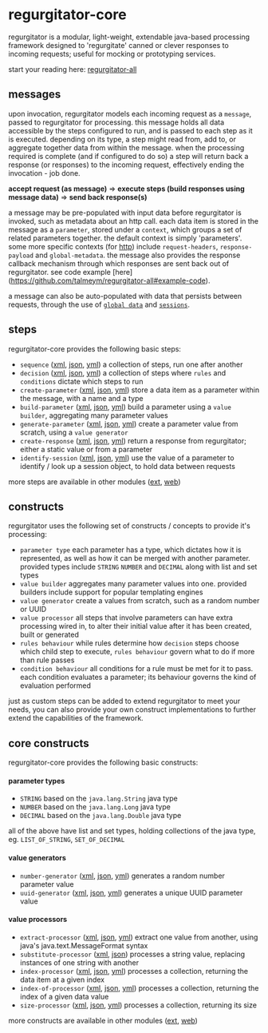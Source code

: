 # regurgitator-core

regurgitator is a modular, light-weight, extendable java-based processing framework designed to 'regurgitate' canned or clever responses to incoming requests; useful for mocking or prototyping services.

start your reading here: [regurgitator-all](http://github.com/talmeym/regurgitator-all#regurgitator)

## messages

upon invocation, regurgitator models each incoming request as a ``message``, passed to regurgitator for processing. this message holds all data accessible by the steps configured to run, and is passed to each step as it is executed. depending on its type, a step might read from, add to, or aggregate together data from within the message. when the processing required is complete (and if configured to do so) a step will return back a response (or responses) to the incoming request, effectively ending the invocation - job done.

**accept request (as message)** => **execute steps (build responses using message data)** => **send back response(s)**

a message may be pre-populated with input data before regurgitator is invoked, such as metadata about an http call. each data item is stored in the message as a ``parameter``, stored under a ``context``, which groups a set of related parameters together. the default context is simply 'parameters'. some more specific contexts (for [http](http://github.com/talmeym/regurgitator-extensions-web#regurgitator-over-http)) include ``request-headers``, ``response-payload`` and ``global-metadata``. the message also provides the response callback mechanism through which responses are sent back out of regurgitator. see code example [here] (https://github.com/talmeym/regurgitator-all#example-code).

a message can also be auto-populated with data that persists between requests, through the use of [``global data``](https://github.com/talmeym/regurgitator-extensions-web#global-metadata-servlet) and [``sessions``](https://github.com/talmeym/regurgitator-core-xml#identify-session).

## steps

regurgitator-core provides the following basic steps:
- ``sequence`` ([xml](https://github.com/talmeym/regurgitator-core-xml#sequence), [json](https://github.com/talmeym/regurgitator-core-json#sequence), [yml](https://github.com/talmeym/regurgitator-core-yml#sequence)) a collection of steps, run one after another
- ``decision`` ([xml](https://github.com/talmeym/regurgitator-core-xml#decision), [json](https://github.com/talmeym/regurgitator-core-json#decision), [yml](https://github.com/talmeym/regurgitator-core-yml#decision)) a collection of steps where ``rules`` and ``conditions`` dictate which steps to run
- ``create-parameter`` ([xml](https://github.com/talmeym/regurgitator-core-xml#create-parameter), [json](https://github.com/talmeym/regurgitator-core-json#create-parameter), [yml](https://github.com/talmeym/regurgitator-core-yml#create-parameter)) store a data item as a parameter within the message, with a name and a type
- ``build-parameter`` ([xml](https://github.com/talmeym/regurgitator-core-xml#build-parameter), [json](https://github.com/talmeym/regurgitator-core-json#build-parameter), [yml](https://github.com/talmeym/regurgitator-core-yml#build-parameter)) build a parameter using a ``value builder``, aggregating many parameter values
- ``generate-parameter`` ([xml](https://github.com/talmeym/regurgitator-core-xml#generate-parameter), [json](https://github.com/talmeym/regurgitator-core-json#generate-parameter), [yml](https://github.com/talmeym/regurgitator-core-yml#generate-parameter)) create a parameter value from scratch, using a ``value generator``
- ``create-response`` ([xml](https://github.com/talmeym/regurgitator-core-xml#create-response), [json](https://github.com/talmeym/regurgitator-core-json#create-response), [yml](https://github.com/talmeym/regurgitator-core-yml#create-response)) return a response from regurgitator; either a static value or from a parameter
- ``identify-session`` ([xml](https://github.com/talmeym/regurgitator-core-xml#identify-session), [json](https://github.com/talmeym/regurgitator-core-json#identify-session), [yml](https://github.com/talmeym/regurgitator-core-yml#identify-session)) use the value of a parameter to identify / look up a session object, to hold data between requests

more steps are available in other modules ([ext](https://github.com/talmeym/regurgitator-extensions#steps), [web](https://github.com/talmeym/regurgitator-extensions-web#steps))

## constructs

regurgitator uses the following set of constructs / concepts to provide it's processing:
- ``parameter type`` each parameter has a type, which dictates how it is represented, as well as how it can be merged with another parameter. provided types include ``STRING`` ``NUMBER`` and ``DECIMAL`` along with list and set types
- ``value builder`` aggregates many parameter values into one. provided builders include support for popular templating engines
- ``value generator`` create a values from scratch, such as a random number or UUID
- ``value processor`` all steps that involve parameters can have extra processing wired in, to alter their initial value after it has been created, built or generated
- ``rules behaviour`` while rules determine how ``decision`` steps choose which child step to execute, ``rules behaviour`` govern what to do if more than rule passes
- ``condition behaviour`` all conditions for a rule must be met for it to pass. each condition evaluates a parameter; its behaviour governs the kind of evaluation performed

just as custom steps can be added to extend regurgitator to meet your needs, you can also provide your own construct implementations to further extend the capabilities of the framework. 

## core constructs

regurgitator-core provides the following basic constructs:

#### parameter types
- ``STRING`` based on the ``java.lang.String`` java type
- ``NUMBER`` based on the ``java.lang.Long`` java type
- ``DECIMAL`` based on the ``java.lang.Double`` java type

all of the above have list and set types, holding collections of the java type, eg. ``LIST_OF_STRING``, ``SET_OF_DECIMAL``

#### value generators
- ``number-generator`` ([xml](https://github.com/talmeym/regurgitator-core-xml#number-generator), [json](https://github.com/talmeym/regurgitator-core-json#number-generator), [yml](https://github.com/talmeym/regurgitator-core-yml#number-generator)) generates a random number parameter value
- ``uuid-generator`` ([xml](https://github.com/talmeym/regurgitator-core-xml#uuid-generator), [json](https://github.com/talmeym/regurgitator-core-json#uuid-generator), [yml](https://github.com/talmeym/regurgitator-core-yml#uuid-generator)) generates a unique UUID parameter value

#### value processors
- ``extract-processor`` ([xml](https://github.com/talmeym/regurgitator-core-xml#extract-processor), [json](https://github.com/talmeym/regurgitator-core-json#extract-processor), [yml](https://github.com/talmeym/regurgitator-core-yml#extract-processor)) extract one value from another, using java's java.text.MessageFormat syntax
- ``substitute-processor`` ([xml](https://github.com/talmeym/regurgitator-core-xml#substitute-processor), [json](https://github.com/talmeym/regurgitator-core-json#substitute-processor)) processes a string value, replacing instances of one string with another
- ``index-processor`` ([xml](https://github.com/talmeym/regurgitator-core-xml#index-processor), [json](https://github.com/talmeym/regurgitator-core-json#index-processor), [yml](https://github.com/talmeym/regurgitator-core-yml#index-processor)) processes a collection, returning the data item at a given index
- ``index-of-processor`` ([xml](https://github.com/talmeym/regurgitator-core-xml#index-of-processor), [json](https://github.com/talmeym/regurgitator-core-json#index-of-processor), [yml](https://github.com/talmeym/regurgitator-core-yml#index-of-processor)) processes a collection, returning the index of a given data value
- ``size-processor`` ([xml](https://github.com/talmeym/regurgitator-core-xml#size-processor), [json](https://github.com/talmeym/regurgitator-core-json#size-processor), [yml](https://github.com/talmeym/regurgitator-core-yml#size-processor)) processes a collection, returning its size

more constructs are available in other modules ([ext](https://github.com/talmeym/regurgitator-extensions#constructs), [web](https://github.com/talmeym/regurgitator-extensions-web#constructs))
